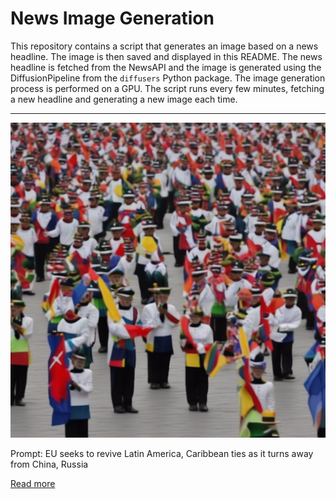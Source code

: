 # News Image Generation
This repository contains a script that generates an image based on a news headline. The image is then saved and displayed in this README.
The news headline is fetched from the NewsAPI and the image is generated using the DiffusionPipeline from the `diffusers` Python package. The image generation process is performed on a GPU.
The script runs every few minutes, fetching a new headline and generating a new image each time.

---

![Generated Image](image.png)

Prompt: EU seeks to revive Latin America, Caribbean ties as it turns away from China, Russia

[Read more](https://www.reuters.com/world/eu-seeks-revive-latam-caribbean-ties-it-turns-away-china-russia-2023-07-17/)
